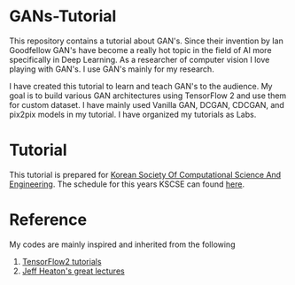 # GANs-Tutorial
This repository contains a tutorial about GAN's. Since their invention by Ian Goodfellow GAN's have become a really hot topic in the field of AI more specifically in Deep Learning. As a researcher of computer vision I love playing with GAN's. I use GAN's mainly for my research.

I have created this tutorial to learn and teach GAN's to the audience. My goal is to build various GAN architectures using TensorFlow 2 and use them for custom dataset. I have mainly used Vanilla GAN, DCGAN, CDCGAN, and pix2pix models in my tutorial. I have organized my tutorials as Labs.

# Tutorial
This tutorial is prepared for <a href="http://www.cse.or.kr/">Korean Society Of Computational Science And Engineering</a>. The schedule for this years KSCSE can found <a href="http://www.cse.or.kr/board/conference/62">here</a>.

# Reference
My codes are mainly inspired and inherited from the following
1) <a href="https://www.tensorflow.org/tutorials">TensorFlow2 tutorials</a>
2) <a href="https://github.com/jeffheaton/t81_558_deep_learning">Jeff Heaton's great lectures</a>

